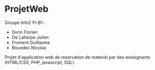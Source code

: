 # ProjetWeb

Groupe Info2 FI-B1 :
 - Sorin Florian
 - De Laharpe Julien
 - Froment Guillaume
 - Bouedec Nicolas

Projet d'application web de reservation de materiel par des enseignants
(HTML/CSS, PHP, javascript, SQL)
